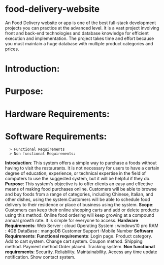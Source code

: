 # food-delivery-website
An Food Delivery website or app is one of the best full-stack development projects you can practice at the advanced level. It is a vast project involving front and back-end technologies and database knowledge for efficient execution and implementation. The project takes time and effort because you must maintain a huge database with multiple product categories and prices.
# Introduction:
# Purpose:
# Hardware Requirements:
# Software Requirements:
      > Functional Requirements
      > Non functional Requirements:
**Introduction**:
  This system offers a simple way to purchase a foods without having to visit the restaurants. It is not necessary for users to have a certain degree of education, experience, or technical expertise in the field of computers to use the suggested system, but it will be helpful if they do.
**Purpose**:
This system's objective is to offer clients an easy and effective means of making food purchases online. Customers will be able to browse and buy foods from a range of categories, including Chinese, Italian, and other dishes, using the system.Customers will be able to schedule food delivery to their residence or place of business using the system.
**Scope**:
Customers can keep their online shopping carts and add or delete products using this method.
Online food ordering will keep growing at a compound annual growth rate.
It is simple for everyone to access.
**Hardware Requirements**:
Web Server          : cloud
Operating System    : windows10 pro
RAM                 : 4GB
DataBase            : mangoDB
Customer Support    :Mobile Number
**Software Requirements**:
**Functional requirements**:
  Login page.
  Product category.
  Add to cart system.
  Change cart system.
  Coupon method.
  Shipping method.
  Payment method
  Order placed.
  Tracking system.
**Non functional requirements**:
  Security.
  Reliability.
  Maintainability.
  Access any time update notification.
  Show contact system.






